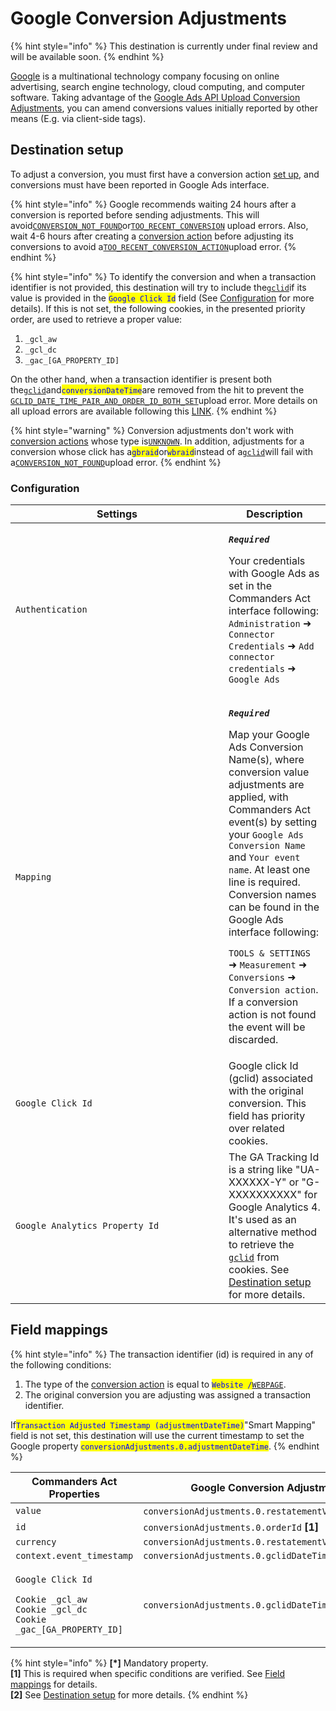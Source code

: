 # Google Conversion Adjustments

{% hint style="info" %}
This destination is currently under final review and will be available soon.
{% endhint %}

[Google](https://about.google/) is a multinational technology company focusing on online advertising, search engine technology, cloud computing, and computer software. Taking advantage of the [Google Ads API Upload Conversion Adjustments](https://developers.google.com/google-ads/api/docs/conversions/upload-adjustments), you can amend conversions values initially reported by other means (E.g. via client-side tags).

## Destination setup

To adjust a conversion, you must first have a conversion action [set up](https://support.google.com/google-ads/answer/1722054), and conversions must have been reported in Google Ads interface.

{% hint style="info" %}
Google recommends waiting 24 hours after a conversion is reported before sending adjustments. This will avoid[`CONVERSION_NOT_FOUND`](https://developers.google.com/google-ads/api/reference/rpc/v14/ConversionAdjustmentUploadErrorEnum.ConversionAdjustmentUploadError#conversion\_not\_found)or[`TOO_RECENT_CONVERSION`](https://developers.google.com/google-ads/api/reference/rpc/v14/ConversionAdjustmentUploadErrorEnum.ConversionAdjustmentUploadError#too\_recent\_conversion) upload errors. Also, wait 4-6 hours after creating a [conversion action](https://support.google.com/google-ads/answer/6032150?sjid=6242609434917944234-EU) before adjusting its conversions to avoid a[`TOO_RECENT_CONVERSION_ACTION`](https://developers.google.com/google-ads/api/reference/rpc/v14/ConversionAdjustmentUploadErrorEnum.ConversionAdjustmentUploadError#too\_recent\_conversion\_action)upload error.
{% endhint %}

{% hint style="info" %}
To identify the conversion and when a transaction identifier is not provided, this destination will try to include the[`gclid`](https://support.google.com/google-ads/answer/9744275?hl=en)if its value is provided in the <mark style="color:blue;">`Google Click Id`</mark> field (See [Configuration](google-conversion-adjustments.md#configuration) for more details). If this is not set, the following cookies, in the presented priority order, are used to retrieve a proper value:

1. `_gcl_aw`
2. `_gcl_dc`
3. `_gac_[GA_PROPERTY_ID]`

On the other hand, when a transaction identifier is present both the[`gclid`](https://support.google.com/google-ads/answer/9744275?hl=en)and<mark style="color:blue;">`conversionDateTime`</mark>are removed from the hit to prevent the [`GCLID_DATE_TIME_PAIR_AND_ORDER_ID_BOTH_SET`](https://developers.google.com/google-ads/api/reference/rpc/v14/ConversionAdjustmentUploadErrorEnum.ConversionAdjustmentUploadError#gclid\_date\_time\_pair\_and\_order\_id\_both\_set)upload error. More details on all upload errors are available following this [LINK](https://developers.google.com/google-ads/api/reference/rpc/v14/ConversionAdjustmentUploadErrorEnum.ConversionAdjustmentUploadError).
{% endhint %}

{% hint style="warning" %}
Conversion adjustments don't work with [conversion actions](https://support.google.com/google-ads/answer/6032150?sjid=6242609434917944234-EU) whose type is[`UNKNOWN`](https://developers.google.com/google-ads/api/reference/rpc/v14/ConversionActionTypeEnum.ConversionActionType#unknown). In addition, adjustments for a conversion whose click has a<mark style="color:blue;">`gbraid`</mark>or<mark style="color:blue;">`wbraid`</mark>instead of a[`gclid`](https://support.google.com/google-ads/answer/1033981)will fail with a[`CONVERSION_NOT_FOUND`](https://developers.google.com/google-ads/api/reference/rpc/v14/ConversionAdjustmentUploadErrorEnum.ConversionAdjustmentUploadError#conversion\_not\_found)upload error.
{% endhint %}

### Configuration

<table><thead><tr><th width="325">Settings</th><th>Description</th></tr></thead><tbody><tr><td><code>Authentication</code></td><td><p><em><strong><code>Required</code></strong></em></p><p>Your credentials with Google Ads as set in the Commanders Act interface following: <code>Administration</code> ➜ <code>Connector Credentials</code> ➜ <code>Add connector credentials</code> ➜ <code>Google Ads</code></p></td></tr><tr><td><code>Mapping</code></td><td><p><em><strong><code>Required</code></strong></em></p><p>Map your Google Ads Conversion Name(s), where conversion value adjustments are applied, with Commanders Act event(s) by setting your <code>Google Ads Conversion Name</code><br>and <code>Your event name</code>. At least one line is required. Conversion names can be found in the Google Ads interface following:</p><p><code>TOOLS &#x26; SETTINGS</code> ➜ <code>Measurement</code> ➜ <code>Conversions</code> ➜ <code>Conversion action</code>.<br>If a conversion action is not found the event will be discarded.</p></td></tr><tr><td><code>Google Click Id</code></td><td>Google click Id (gclid) associated with the original conversion. This field has priority over related cookies.</td></tr><tr><td><code>Google Analytics Property Id</code></td><td>The GA Tracking Id is a string like "UA-XXXXXX-Y" or "G-XXXXXXXXXX" for Google Analytics 4. It's used as an alternative method to retrieve the <a href="https://support.google.com/google-ads/answer/9744275?hl=en"><code>gclid</code></a> from cookies. See <a href="google-conversion-adjustments.md#destination-setup">Destination setup</a> for more details.</td></tr></tbody></table>

## Field mappings

{% hint style="info" %}
The transaction identifier (id) is required in any of the following conditions:

1. The type of the [conversion action](https://support.google.com/google-ads/answer/6032150?sjid=6242609434917944234-EU) is equal to <mark style="color:blue;">`Website /`</mark>[`WEBPAGE`](https://developers.google.com/google-ads/api/reference/rpc/v14/ConversionActionTypeEnum.ConversionActionType#webpage).
2. The original conversion you are adjusting was assigned a transaction identifier.

If<mark style="color:blue;">`Transaction Adjusted Timestamp (adjustmentDateTime)`</mark>"Smart Mapping" field is not set, this destination will use the current timestamp to set the Google property <mark style="color:blue;">`conversionAdjustments.0.adjustmentDateTime`</mark>.
{% endhint %}

<table><thead><tr><th width="326">Commanders Act Properties</th><th>Google Conversion Adjustments Properties</th></tr></thead><tbody><tr><td><code>value</code></td><td><code>conversionAdjustments.0.restatementValue.adjustedValue</code> <strong>[*]</strong></td></tr><tr><td><code>id</code></td><td><code>conversionAdjustments.0.orderId</code> <strong>[1]</strong></td></tr><tr><td><code>currency</code></td><td><code>conversionAdjustments.0.restatementValue.currencyCode</code></td></tr><tr><td><code>context.event_timestamp</code></td><td><code>conversionAdjustments.0.gclidDateTimePair.conversionDateTime</code></td></tr><tr><td><p><code>Google Click Id</code></p><p><code>Cookie _gcl_aw</code><br><code>Cookie _gcl_dc</code><br><code>Cookie _gac_[GA_PROPERTY_ID]</code></p></td><td><code>conversionAdjustments.0.gclidDateTimePair.gclid</code> <strong>[2]</strong></td></tr></tbody></table>

{% hint style="info" %}
**\[\*]** Mandatory property.\
**\[1]** This is required when specific conditions are verified. See [Field mappings](google-conversion-adjustments.md#field-mappings) for details.\
**\[2]** See [Destination setup](google-conversion-adjustments.md#destination-setup) for more details.
{% endhint %}
